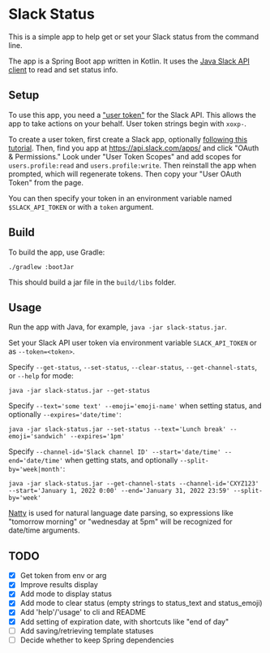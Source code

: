 # Slack Status

This is a simple app to help get or set your Slack status from the command line.

The app is a Spring Boot app written in Kotlin. It uses the [Java Slack API client](https://github.com/slackapi/java-slack-sdk#slack-api-client) 
to read and set status info.

## Setup

To use this app, you need a ["user token"](https://api.slack.com/authentication/token-types#user) for the Slack API. 
This allows the app to take actions on your behalf. User token strings begin with `xoxp-`.

To create a user token, first create a Slack app, optionally [following this tutorial](https://api.slack.com/tutorials/tracks/getting-a-token). 
Then, find you app at https://api.slack.com/apps/ and click "OAuth & Permissions." Look under "User Token Scopes" and 
add scopes for `users.profile:read` and `users.profile:write`. Then reinstall the app when prompted, which will 
regenerate tokens. Then copy your "User OAuth Token" from the page.

You can then specify your token in an environment variable named `$SLACK_API_TOKEN` or with a `token` argument.

## Build

To build the app, use Gradle:

    ./gradlew :bootJar

This should build a jar file in the `build/libs` folder.

## Usage

Run the app with Java, for example, `java -jar slack-status.jar`.

Set your Slack API user token via environment variable `SLACK_API_TOKEN` or as `--token=<token>`.

Specify `--get-status`, `--set-status`, `--clear-status`, `--get-channel-stats`, or `--help` for mode:

    java -jar slack-status.jar --get-status

Specify `--text='some text' --emoji='emoji-name'` when setting status, and optionally `--expires='date/time'`:

    java -jar slack-status.jar --set-status --text='Lunch break' --emoji='sandwich' --expires='1pm'

Specify `--channel-id='Slack channel ID' --start='date/time' --end='date/time'` when getting stats, and optionally `--split-by='week|month'`:

    java -jar slack-status.jar --get-channel-stats --channel-id='CXYZ123' --start='January 1, 2022 0:00' --end='January 31, 2022 23:59' --split-by='week'

[Natty](https://github.com/joestelmach/natty) is used for natural language date parsing, so expressions like 
"tomorrow morning" or "wednesday at 5pm" will be recognized for date/time arguments.

## TODO

- [x] Get token from env or arg
- [x] Improve results display
- [x] Add mode to display status
- [x] Add mode to clear status (empty strings to status_text and status_emoji)
- [x] Add 'help'/'usage' to cli and README
- [x] Add setting of expiration date, with shortcuts like "end of day"
- [ ] Add saving/retrieving template statuses
- [ ] Decide whether to keep Spring dependencies
